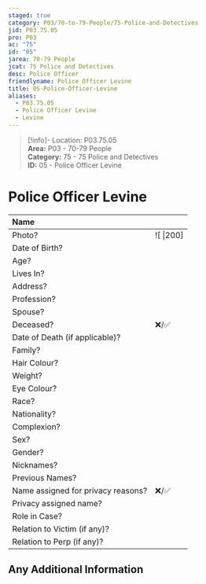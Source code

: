 ```yaml
---  
staged: true  
category: P03/70-to-79-People/75-Police-and-Detectives  
jid: P03.75.05  
pro: P03  
ac: "75"  
id: "05"  
jarea: 70-79 People  
jcat: 75 Police and Detectives  
desc: Police Officer  
friendlyname: Police Officer Levine  
title: 05-Police-Officer-Levine  
aliases:  
  - P03.75.05  
  - Police Officer Levine  
  - Levine  
---  
```

>[!info]- Location: P03.75.05  
>**Area:** P03 - 70-79 People  
>**Category:** 75 - 75 Police and Detectives  
>**ID:** 05 - Police Officer Levine  
  
# Police Officer Levine  
  
| Name                               |            |  
|:---------------------------------- |:---------- |  
| Photo?                             | ![  \|200] |  
| Date of Birth?                     |            |  
| Age?                               |            |  
| Lives In?                          |            |  
| Address?                           |            |  
| Profession?                        |            |  
| Spouse?                            |            |  
| Deceased?                          | ❌/✅      |  
| Date of Death (if applicable)?     |            |  
| Family?                            |            |  
| Hair Colour?                       |            |  
| Weight?                            |            |  
| Eye Colour?                        |            |  
| Race?                              |            |  
| Nationality?                       |            |  
| Complexion?                        |            |  
| Sex?                               |            |  
| Gender?                                   |            |  
| Nicknames?                         |            |  
| Previous Names?                    |            |  
| Name assigned for privacy reasons? | ❌/✅      |  
| Privacy assigned name?             |            |  
| Role in Case?                      |            |  
| Relation to Victim (if any)?       |            |  
| Relation to Perp (if any)?         |            |  
  
## Any Additional Information